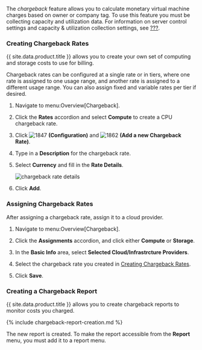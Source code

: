 The *chargeback* feature allows you to calculate monetary virtual
machine charges based on owner or company tag. To use this feature you
must be collecting capacity and utilization data. For information on
server control settings and capacity & utilization collection settings,
see [???](#cf-caputils).

### Creating Chargeback Rates

{{ site.data.product.title }} allows you to create your own set of computing and
storage costs to use for billing.

Chargeback rates can be configured at a single rate or in tiers, where
one rate is assigned to one usage range, and another rate is assigned to
a different usage range. You can also assign fixed and variable rates
per tier if desired.

1.  Navigate to menu:Overview\[Chargeback\].

2.  Click the **Rates** accordion and select **Compute** to create a CPU
    chargeback rate.

3.  Click ![1847](../images/1847.png) **(Configuration)** and
    ![1862](../images/1862.png) **(Add a new Chargeback Rate)**.

4.  Type in a **Description** for the chargeback rate.

5.  Select **Currency** and fill in the **Rate Details**.

    ![chargeback rate details](../images/chargeback-rate-details.png)

6.  Click **Add**.

### Assigning Chargeback Rates

After assigning a chargeback rate, assign it to a cloud provider.

1.  Navigate to menu:Overview\[Chargeback\].

2.  Click the **Assignments** accordion, and click either **Compute** or
    **Storage**.

3.  In the **Basic Info** area, select **Selected Cloud/Infrastrcture
    Providers**.

4.  Select the chargeback rate you created in [Creating Chargeback
    Rates](#_to_create_chargeback_rates).

5.  Click **Save**.

### Creating a Chargeback Report

{{ site.data.product.title }} allows you to create chargeback reports to monitor costs
you charged.

{% include chargeback-report-creation.md %}

The new report is created. To make the report accessible from the
**Report** menu, you must add it to a report menu.

